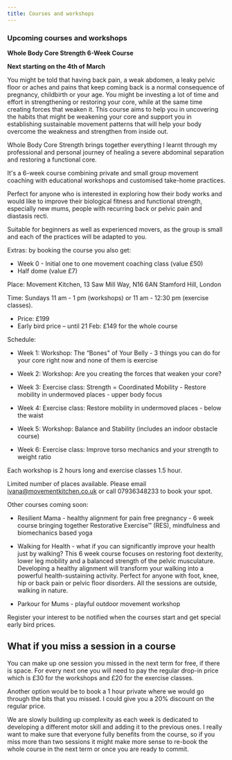 ```yaml
---
title: Courses and workshops
---
```


### Upcoming courses and workshops

**Whole Body Core Strength 6-Week Course**

**Next starting on the 4th of March**

You might be told that having back pain, a weak abdomen, a leaky pelvic floor or aches and pains that keep coming back is a normal consequence of pregnancy, childbirth or your age. You might be investing a lot of time and effort in strengthening or restoring your core, while at the same time creating forces that weaken it. This course aims to help you in uncovering the habits that might be weakening your core and support you in establishing sustainable movement patterns that will help your body overcome the weakness and strengthen from inside out.

Whole Body Core Strength brings together everything I learnt through my professional and personal journey of healing a severe abdominal separation and restoring a functional core. 

It's a 6-week course combining private and small group movement coaching with educational workshops and customised take-home practices.

Perfect for anyone who is interested in exploring how their body works and would like to improve their biological fitness and functional strength, especially new mums, people with recurring back or pelvic pain and diastasis recti.

Suitable for beginners as well as experienced movers, as the group is small and each of the practices will be adapted to you.

Extras: by booking the course you also get:

* Week 0 - Initial one to one movement coaching class (value £50)
* Half dome (value £7)

Place: Movement Kitchen, 13 Saw Mill Way, N16 6AN Stamford Hill, London

Time: Sundays 11 am - 1 pm (workshops) or 11 am - 12:30 pm (exercise classes).

* Price: £199
* Early bird price – until 21 Feb: £149 for the whole course

Schedule:

* Week 1: Workshop: The “Bones" of Your Belly - 3 things you can do for your
  core right now and none of them is exercise

* Week 2: Workshop: Are you creating the forces that weaken your core?

* Week 3: Exercise class: Strength = Coordinated Mobility - Restore mobility in
  undermoved places - upper body focus

* Week 4: Exercise class: Restore mobility in undermoved places - below the
  waist

* Week 5: Workshop: Balance and Stability (includes an indoor obstacle course)

* Week 6: Exercise class: Improve torso mechanics and your strength to weight
  ratio

Each workshop is 2 hours long and exercise classes 1.5 hour.

Limited number of places available. Please email ivana@movementkitchen.co.uk or
call 07936348233 to book your spot.

Other courses coming soon:

* Resilient Mama - healthy alignment for pain free pregnancy - 6 week course
  bringing together Restorative Exercise™ (RES), mindfulness and biomechanics
  based yoga

* Walking for Health - what if you can significantly improve your health just by
  walking? This 6 week course focuses on restoring foot dexterity, lower leg
  mobility and a balanced strength of the pelvic musculature. Developing a
  healthy alignment will transform your walking into a powerful
  health-sustaining activity. Perfect for anyone with foot, knee, hip or back
  pain or pelvic floor disorders. All the sessions are outside, walking in
  nature.

* Parkour for Mums - playful outdoor movement workshop

Register your interest to be notified when the courses start and get special
early bird prices.

## What if you miss a session in a course 

You can make up one session you missed in the next term for free, if there is space. For every next one you will need to pay the regular drop-in price which is £30 for the workshops and £20 for the exercise classes. 

Another option would be to book a 1 hour private where we would go through the bits that you missed. I could give you a 20% discount on the regular price. 

We are slowly building up complexity as each week is dedicated to developing a different motor skill and adding it to the previous ones. I really want to make sure that everyone fully benefits from the course, so if you miss more than two sessions it might make more sense to re-book the whole course in the next term or once you are ready to commit. 

